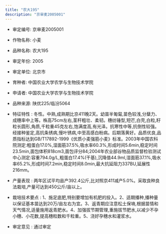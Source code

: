 ```yaml
---
title: "农大195"
description: "京审麦2005001"
---
```

* 审定编号:  京审麦2005001

*  作物名称:  小麦

*  品种名称:  农大195

*  审定年份:  2005

*  审定单位:  北京市

* 育种者:  中国农业大学农学与生物技术学院

*  申请者:  中国农业大学农学与生物技术学院

*  品种来源:  陕优225/临汾5064

*  特征特性 : 
冬性。中熟,成熟期比京411晚2天。幼苗半匍匐,苗色较浅,分蘖力、成穗率中上等。株高75cm左右,茎秆粗壮、柔韧。穗纺锤型,短芒,白壳,白粒,籽粒长圆形,角质,千粒重45克左右,饱满度高,有光泽。抗寒性中等,抗倒性较强。经接种鉴定,高抗条锈病,慢叶锈病,中至高感白粉病。后期落黄好。品质优良,品质指标达到GB/T17892-1999《优质小麦强筋小麦》标准。2003年中国农科院测定:粗蛋白17.0%,湿面筋37.5%,吸水率60.3%,形成时间5.6min,稳定时间23.5min,面包体积818cm3,面包评分84;2004年农业部谷物品质监督检验测试中心测定:容重794.0g/L,粗蛋白17.4%(干基),沉降值44.9ml,湿面筋37.1%,吸水率65.2%,形成时间7.2min,稳定时间8.0min,最大抗延阻力337BU,延展性216mm。
 
*  产量表现 : 
两年区试平均亩产392.4公斤,比对照京411减产5.0%。采取良种良法栽培,产量可达到450公斤/亩以上。

*  栽培技术要点 : 
1、施足底肥,特别要增加有机肥的投入。2、适期播种,播种量以保证基本苗达到20万/亩左右为宜。3、返青期应注意松土保墒,根据苗情和天气情况,适量施用返青肥水。4、加强拔节期管理,重施拔节肥水,以减少不孕小穗、小花数,提高穗粒数和千粒重。5、浇好孕穗水和灌浆水。

*  审定意见 : 
通过审定
